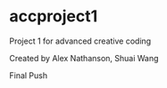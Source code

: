 # accproject1
Project 1 for advanced creative coding

Created by Alex Nathanson, Shuai Wang

Final Push